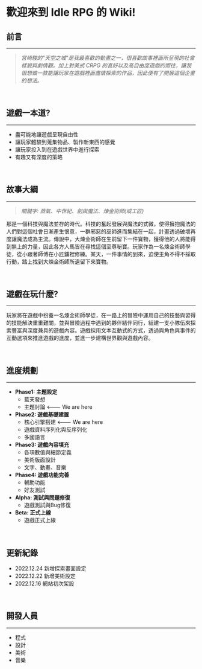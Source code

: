 # 歡迎來到 Idle RPG 的 Wiki!

## 前言
-------

> *宮崎駿的"天空之城"是我最喜歡的動畫之一，很喜歡故事裡面所呈現的社會樣貌與劇情觀。加上對美式 CRPG 的喜好以及高自由度遊戲的嚮往，讓我很想做一款能讓玩家在遊戲裡面盡情探索的作品，因此便有了開展這個企畫的想法。*

</br>

## 遊戲一本道?
-------------

- 盡可能地讓遊戲呈現自由性
- 讓玩家體驗到蒐集物品、製作新東西的感覺
- 讓玩家投入到在遊戲世界中進行探索
- 有趣又有深度的策略

</br>

## 故事大綱
-----------

> *關鍵字: 蒸氣、中世紀、劍與魔法、煉金術師(或工匠)*

那是一個科技與魔法並存的時代。科技的奮起發展與魔法的式微，使得擁抱魔法的人們對這個社會日漸產生恨意，一群邪惡的巫師進而集結在一起，計畫透過破壞再度讓魔法成為主流。傳說中，大煉金術師在生前留下一件寶物，獲得他的人將能得到無上的力量，因此各方人馬皆在尋找這個至尊秘寶。玩家作為一名煉金術師學徒，從小跟著師傅在小匠鋪裡修練。某天，一件事情的到來，迫使主角不得不採取行動，踏上找到大煉金術師所遺留下來寶物。

</br>

## 遊戲在玩什麼?
---------------

玩家將在遊戲中扮養一名煉金術師學徒，在一路上的冒險中運用自己的技藝與習得的技能解決重重難關，並與冒險過程中遇到的夥伴結伴同行，組建一支小隊伍來探索豐富與深度兼具的遊戲內容。遊戲採用文本互動式的方式，透過與角色與事件的互動選項來推進遊戲的進度，並進一步建構世界觀與遊戲內容。

</br>

## 進度規劃
-----------

- **Phase1: 主題設定**
    + 藍天發想
    + 主題討論 <--- We are here
- **Phase2: 遊戲基礎建置** 
    + 核心引擎搭建 <--- We are here
    + 遊戲資料序列化與反序列化
    + 多國語言
- **Phase3: 遊戲內容填充**
    + 各項數值與細節定義
    + 美術版面設計
    + 文字、動畫、音樂
- **Phase4: 遊戲功能完善**
    + 輔助功能
    + 好友測試
- **Alpha: 測試與問題修復**
    + 遊戲測試與Bug修復
- **Beta: 正式上線**
    + 遊戲正式上線

</br>

## 更新紀錄

- 2022.12.24 新增探索畫面設定
- 2022.12.22 新增美術設定
- 2022.12.16 網站初次架設

</br>

## 開發人員
----------

  - 程式
  - 設計
  - 美術
  - 音樂